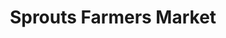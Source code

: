 ---
title: "Sprouts Farmers Market"
url: /albuquerque/sprouts-farmers-market-coors-boulevard-northwest/
shop: Supermarkt
---
